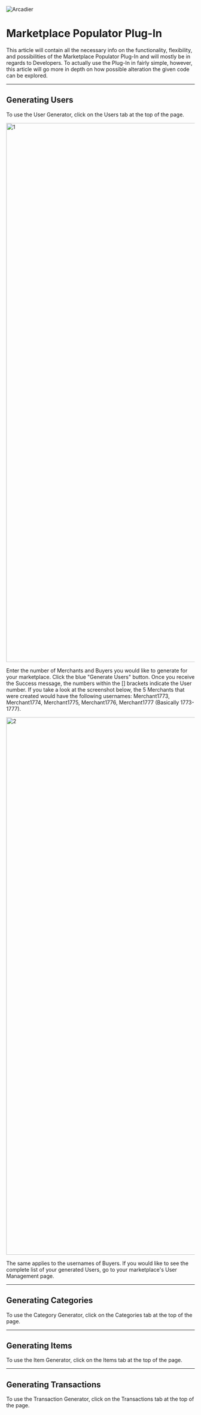 ![Arcadier](https://theme.zdassets.com/theme_assets/2008942/9566e69f67b1ee67fdfbcd79b1e580bdbbc98874.svg "Arcadier")

# Marketplace Populator Plug-In

This article will contain all the necessary info on the functionality, flexibility, and possibilities of the Marketplace Populator Plug-In and will mostly be in regards to Developers. To actually use the Plug-In in fairly simple, however, this article will go more in depth on how possible alteration the given code can be explored.

-----------------------------------------------------------------------------------------------------------------------------

## Generating Users

To use the User Generator, click on the Users tab at the top of the page.

<img width="1438" alt="1" src="https://user-images.githubusercontent.com/6611854/61348338-ced0e900-a892-11e9-9c82-10357a6a7a8f.png">

Enter the number of Merchants and Buyers you would like to generate for your marketplace. Click the blue "Generate Users" button. Once you receive the Success message, the numbers within the \[\] brackets indicate the User number. If you take a look at the screenshot below, the 5 Merchants that were created would have the following usernames:
Merchant1773, Merchant1774, Merchant1775, Merchant1776, Merchant1777 (Basically 1773-1777).

<img width="1434" alt="2" src="https://user-images.githubusercontent.com/6611854/61348340-ced0e900-a892-11e9-9bb0-1855625d3211.png">

The same applies to the usernames of Buyers. If you would like to see the complete list of your generated Users, go to your marketplace's User Management page.

-----------------------------------------------------------------------------------------------------------------------------

## Generating Categories

To use the Category Generator, click on the Categories tab at the top of the page. 

-----------------------------------------------------------------------------------------------------------------------------

## Generating Items

To use the Item Generator, click on the Items tab at the top of the page. 

-----------------------------------------------------------------------------------------------------------------------------

## Generating Transactions

To use the Transaction Generator, click on the Transactions tab at the top of the page. 
